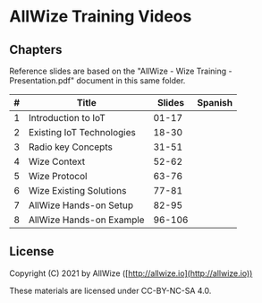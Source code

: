 # AllWize Training Videos

## Chapters

Reference slides are based on the "AllWize - Wize Training - Presentation.pdf" document in this same folder.

|#|Title|Slides|Spanish|
|---|---|---|---|
|1|Introduction to IoT|01-17||
|2|Existing IoT Technologies|18-30||
|3|Radio key Concepts|31-51||
|4|Wize Context|52-62||
|5|Wize Protocol|63-76||
|6|Wize Existing Solutions|77-81||
|7|AllWize Hands-on Setup|82-95||
|8|AllWize Hands-on Example|96-106||

## License

Copyright (C) 2021 by AllWize ([http://allwize.io](http://allwize.io))

These materials are licensed under CC-BY-NC-SA 4.0.